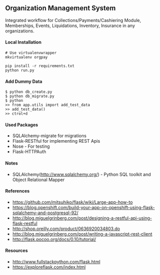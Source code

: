 ## Organization Management System

Integrated workflow for Collections/Payments/Cashiering Module, Memberships, Events, Liquidations, Inventory, Insurance in any organizations.

#### Local Installation

````
# Use virtualenvwrapper
mkvirtualenv orgpay

pip install -r requirements.txt
python run.py
````

#### Add Dummy Data
````
$ python db_create.py
$ python db_migrate.py
$ python
>> from app.utils import add_test_data
>> add_test_data()
>> ctrol+d
````

#### Used Packages

- SQLAlchemy-migrate for migrations
- Flask-RESTful for implementing REST Apis
- Nose - For testing
- Flask-HTTPAuth

#### Notes
- SQLAlchemy(http://www.sqlalchemy.org/) - Python SQL toolkit and Object Relational Mapper 

#### References
- https://github.com/mitsuhiko/flask/wiki/Large-app-how-to
- https://blog.openshift.com/build-your-app-on-openshift-using-flask-sqlalchemy-and-postgresql-92/
- http://blog.miguelgrinberg.com/post/designing-a-restful-api-using-flask-restful
- http://shop.oreilly.com/product/0636920034803.do
- http://blog.miguelgrinberg.com/post/writing-a-javascript-rest-client
- http://flask.pocoo.org/docs/0.10/tutorial/

#### Resources
- http://www.fullstackpython.com/flask.html
- https://exploreflask.com/index.html
